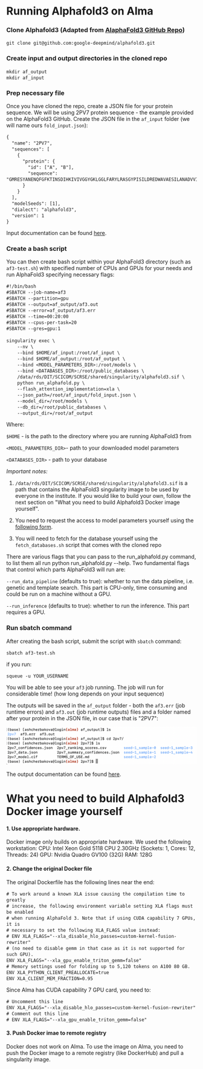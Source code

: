 # Running Alphafold3 on Alma

### Clone Alphafold3 (Adapted from [AlaphaFold3 GitHub Repo](https://github.com/google-deepmind/alphafold3))

```
git clone git@github.com:google-deepmind/alphafold3.git
```

### Create input and output directories in the cloned repo

```
mkdir af_output
mkdir af_input
```


### Prep necessary file
Once you have cloned the repo, create a JSON file for your protein sequence. We will be using 2PV7 protein sequence - the example provided on the AlphaFold3 GitHub. Create the JSON file in the `af_input` folder (we will name ours `fold_input.json`):

```
{
  "name": "2PV7",
  "sequences": [
    {
      "protein": {
        "id": ["A", "B"],
        "sequence": "GMRESYANENQFGFKTINSDIHKIVIVGGYGKLGGLFARYLRASGYPISILDREDWAVAESILANADVVIVSVPINLTLETIERLKPYLTENMLLADLTSVKREPLAKMLEVHTGAVLGLHPMFGADIASMAKQVVVRCDGRFPERYEWLLEQIQIWGAKIYQTNATEHDHNMTYIQALRHFSTFANGLHLSKQPINLANLLALSSPIYRLELAMIGRLFAQDAELYADIIMDKSENLAVIETLKQTYDEALTFFENNDRQGFIDAFHKVRDWFGDYSEQFLKESRQLLQQANDLKQG"
      }
    }
  ],
  "modelSeeds": [1],
  "dialect": "alphafold3",
  "version": 1
}
```

Input documentation can be found [here](https://github.com/google-deepmind/alphafold3/blob/main/docs/input.md).

### Create a bash script
You can then create bash script within your AlphaFold3 directory (such as `af3-test.sh`) with specified number of CPUs and GPUs for your needs and run AlphaFold3 specifying necessary flags:

```
#!/bin/bash
#SBATCH --job-name=af3
#SBATCH --partition=gpu
#SBATCH --output=af_output/af3.out
#SBATCH --error=af_output/af3.err
#SBATCH --time=00:20:00
#SBATCH --cpus-per-task=20 
#SBATCH --gres=gpu:1

singularity exec \
    --nv \
    --bind $HOME/af_input:/root/af_input \
    --bind $HOME/af_output:/root/af_output \
    --bind <MODEL_PARAMETERS_DIR>:/root/models \
    --bind <DATABASES_DIR>:/root/public_databases \
    /data/rds/DIT/SCICOM/SCRSE/shared/singularity/alphafold3.sif \
    python run_alphafold.py \
    --flash_attention_implementation=xla \
    --json_path=/root/af_input/fold_input.json \
    --model_dir=/root/models \
    --db_dir=/root/public_databases \
    --output_dir=/root/af_output
```

Where:

`$HOME` - is the path to the directory where you are running AlphaFold3 from 

`<MODEL_PARAMETERS_DIR>`- path to your downloaded model parameters

`<DATABASES_DIR>` - path to your database

*Important notes:* 

1) `/data/rds/DIT/SCICOM/SCRSE/shared/singularity/alphafold3.sif` is a path that contains the AlphaFold3 singularity image to be used by everyone in the institute. If you would like to build your own, follow the next section on "What you need to build Alphafold3 Docker image yourself".

2) You need to request the access to model parameters yourself using the [following form](https://docs.google.com/forms/d/e/1FAIpQLSfWZAgo1aYk0O4MuAXZj8xRQ8DafeFJnldNOnh_13qAx2ceZw/viewform).

3) You will need to fetch for the database yourself using the `fetch_databases.sh` script that comes with the cloned repo

There are various flags that you can pass to the run_alphafold.py command, to list them all run python run_alphafold.py --help. Two fundamental flags that control which parts AlphaFold3 will run are:

`--run_data_pipeline` (defaults to true): whether to run the data pipeline, i.e. genetic and template search. This part is CPU-only, time consuming and could be run on a machine without a GPU.

`--run_inference` (defaults to true): whether to run the inference. This part requires a GPU.

### Run sbatch command
After creating the bash script, submit the script with `sbatch` command:

```
sbatch af3-test.sh
```

if you run:

```
squeue -u YOUR_USERNAME
```

You will be able to see your `af3` job running. The job will run for considerable time! (how long depends on your input sequence) 

The outputs will be saved in the `af_output` folder - both the `af3.err` (job runtime errors) and `af3.out` (job runtime outputs) files and a folder named after your protein in the JSON file, in our case that is "2PV7":

![alt text](../assets/af3-output.png)

The output documentation can be found [here](https://github.com/google-deepmind/alphafold3/blob/main/docs/output.md).


# What you need to build Alphafold3 Docker image yourself 

#### 1. Use appropriate hardware.

Docker image only builds on appropriate hardware. We used the following workstation:
CPU: Intel Xeon Gold 5118 CPU 2.30GHz (Sockets: 1, Cores: 12, Threads: 24)
GPU: Nvidia Quadro GV100 (32G)
RAM: 128G

#### 2. Change the original Docker file

The original Dockerfile has the following lines near the end:

```
# To work around a known XLA issue causing the compilation time to greatly
# increase, the following environment variable setting XLA flags must be enabled
# when running AlphaFold 3. Note that if using CUDA capability 7 GPUs, it is
# necessary to set the following XLA_FLAGS value instead:
# ENV XLA_FLAGS="--xla_disable_hlo_passes=custom-kernel-fusion-rewriter"
# (no need to disable gemm in that case as it is not supported for such GPU).
ENV XLA_FLAGS="--xla_gpu_enable_triton_gemm=false"
# Memory settings used for folding up to 5,120 tokens on A100 80 GB.
ENV XLA_PYTHON_CLIENT_PREALLOCATE=true
ENV XLA_CLIENT_MEM_FRACTION=0.95
```

Since Alma has CUDA capability 7 GPU card, you need to:

```
# Uncomment this line
ENV XLA_FLAGS="--xla_disable_hlo_passes=custom-kernel-fusion-rewriter"
# Comment out this line
# ENV XLA_FLAGS="--xla_gpu_enable_triton_gemm=false"
```

#### 3. Push Docker imae to remote registry

Docker does not work on Alma. To use the image on Alma, you need to push the Docker image to a remote registry (like DockerHub) and pull a singularity image.
